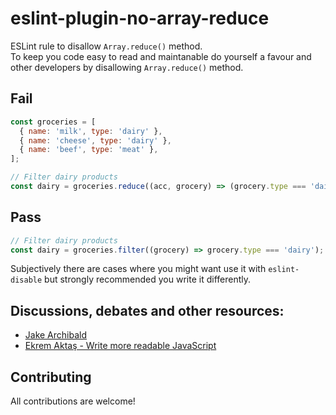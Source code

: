 # eslint-plugin-no-array-reduce
ESLint rule to disallow `Array.reduce()` method.  
To keep you code easy to read and maintanable do yourself a favour and other developers by disallowing `Array.reduce()` method.
<!--
## Install

```bash
npm install eslint-plugin-no-array-reduce
```

and add plugin to `.eslintrc.json` file `extends` array:
```json
"extends": [
  "plugin:no-array-reduce"
],
```
-->
## Fail
```js
const groceries = [
  { name: 'milk', type: 'dairy' },
  { name: 'cheese', type: 'dairy' },
  { name: 'beef', type: 'meat' },
];

// Filter dairy products
const dairy = groceries.reduce((acc, grocery) => (grocery.type === 'dairy' ? acc.concat(grocery) : acc), []);
```
## Pass
```js
// Filter dairy products
const dairy = groceries.filter((grocery) => grocery.type === 'dairy');
```

Subjectively there are cases where you might want use it with `eslint-disable` but strongly recommended you write it differently.

## Discussions, debates and other resources:
- [Jake Archibald](https://twitter.com/jaffathecake/status/1213077702300852224)
- [Ekrem Aktaş - Write more readable JavaScript](https://betterprogramming.pub/think-again-before-you-use-array-reduce-28f785b5aea9)

## Contributing

All contributions are welcome! 
